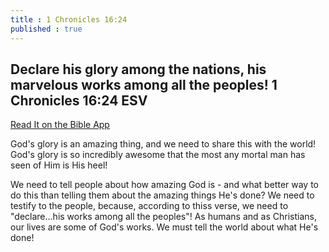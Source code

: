 ```yaml
---
title : 1 Chronicles 16:24
published : true
---
```

<h2>Declare his glory among the nations, his marvelous works among all the peoples!
1 Chronicles 16:24 ESV</h2>
<a href = "https://bible.com/bible/59/1ch.16.24.ESV">Read It on the Bible App </a>
<p>    God's glory is an amazing thing, and we need to share this with the world! God's glory is so incredibly awesome that the most any mortal man has seen of Him is His heel!</p>
<p>    We need to tell people about how amazing God is - and what better way to do this than telling them about the amazing things He's done? We need to testify to the people, because, according to thiss verse, we need to "declare...his works among all the peoples"! As humans and as Christians, our lives are some of God's works. We must tell the world about what He's done!</p>
